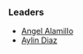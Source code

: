 ### Leaders

* [Angel Alamillo](mailto:angel.alamillo@owasp.org)
* [Aylin Diaz](mailto:aylin.diaz@owasp.org)

